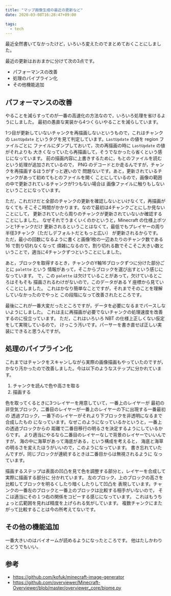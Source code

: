 ```yaml
---
title: "マップ画像生成の最近の更新など"
date: 2020-03-08T16:28:47+09:00

tags:
  - tech
---
```


最近全然書いてなかったけど，いろいろ変えたのでまとめておくことにしました。

最近の更新はおおまかに分けて次の3点です。

- パフォーマンスの改善
- 処理のパイプライン化
- その他機能追加

## パフォーマンスの改善

やることを減らすってのが一番の高速化の方法なので，いろいろ処理を省けるようにしました。
最初の愚直な実装から4つくらいやることを減らしています。

1つ目が更新していないチャンクを再描画しないというもので，これはチャンクの
`LastUpdate` というタグを見て判定しています。`LastUpdate` の値を region ファイルごとに
ファイルにダンプしておいて，次の再描画の時に `LastUpdate` の値がそれよりも
大きくなっていたら再描画して，そうでなかったら省くという感じになっています。
前の描画内容に上書きするために，もとのファイルを読むという処理が追加されているので，
PNG のデコードとか走るんですが，チャンクを再描画するほうがずっと遅いので
問題ないです。あと，更新されているチャンクがあって初めてもとのファイルを開く
ことにしているので，画像の範囲の中で更新されているチャンクが1つもない場合は
画像ファイルに触りもしないということになっています。

ただ，これだけだと全部のチャンクの更新を確認しないといけなくて，再描画がなくても
そこそこ時間がかかります。なので最初は4チャンクごとにしか見ないことにして，
更新されていたら周りのチャンクが更新されていないか確認することにしました。
なぜそれでうまくいくのかというと，Minecraft の仕様上ポツンと1チャンクだけ
更新されるということはなくて，最低でもプレイヤーの周り半径3チャンク（ただしデフォルトだともっと広い）
が更新されるからです。
ただ，最小の回数になるように書くと画像1枚の一辺あたりのチャンク数である 16 で割り切れなくなって
煩雑になるので，割り切れる数でそこそこ大きい数ということで，適当に4チャンクずつということにしました。

あと，ブロックを取得するとき，チャンクのY軸16ブロックずつに分けた部分ごとに `palette` という
情報があって，そこからブロックを選び出すという感じになっています。
で，この `palette` は欠けていることがあって，欠けているところはそもそも
描画されるわけがないので，このデータがある Y 座標から見ていくことにしました。
これはかなり簡単なことですが，それまでそのことを理解していなかったのでやっと
この段階になって改善されたところです。

最後にこれが一番大変だったところですが，データを必要になるまでパースしないようにしました。
これは主に再描画が必要でないチャンクの処理速度を改善するのに役立っています。
ただ，これはいろいろ NBT の仕様上正しくない仮定をして実現しているので，
けっこう汚いです。パーサーを書き直せば正しい実装にできると思うんですが。

## 処理のパイプライン化

これまではチャンクをスキャンしながら実際の画像描画もやっていたのですが，
かなり汚かったので改善しました。今は以下のようなステップに分かれています。

1. チャンクを読んで色や高さを取る
2. 描画する

色を取ってくるときに3つレイヤーを用意していて，一番上のレイヤーが
最初の非空気ブロック，二番目のレイヤーが一番上のレイヤーの下に出現する一番最初の
透過ブロック，一番下のレイヤーがそれより下ブロックを非透明になるまで合成したもの
になっています。なぜこのようになっているかというと，一番上の透過ブロックからの
距離で二番目移行の明るさを決定するようにしているからです。
より適当にやるなら二番目のレイヤーなしで背景のレイヤーでいいんですが，
海の中に海草があって海底がある，という構成を考えると，
海底と海草の明るさを変えたほうがいいので，このようになっています。
書き忘れていたんですが，同じブロックが連続するときは二番目からは無視されるように
なっています。

描画するステップは表面の凹凸を見て色を調整する部分と，レイヤーを合成して実際に描画する部分に
分かれています。
左のブロック，上のブロックの高さを比較してブロックを明るくしたり暗くしたりして凹凸を
表現しています。チャンクの一番左のブロックと一番上のブロックは比較する相手がいないので，
そこは適当にその１つ右の関係をコピーする感じになっています。
これはもうちょっと広範囲を見れば精度を上げられる気がしています。
複数チャンクにまたがって比較することは今の所考えてないです。

## その他の機能追加

一番大きいのはバイオームが読めるようになったところです。
他はたしかわりとどうでもいい。

## 参考

- https://github.com/kofuk/minecraft-image-generator
- https://github.com/overviewer/Minecraft-Overviewer/blob/master/overviewer_core/biome.py
